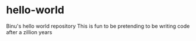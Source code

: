# hello-world
Binu's hello world repository
This is fun to be pretending to be writing code after a zillion years
